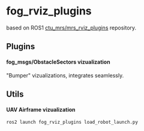 # fog_rviz_plugins

based on ROS1 [ctu_mrs/mrs_rviz_plugins](https://github.com/ctu-mrs/mrs_rviz_plugins) repository.

## Plugins

#### fog_msgs/ObstacleSectors vizualization

"Bumper" vizualizations, integrates seamlessly.

## Utils

#### UAV Airframe vizualization

```bash
ros2 launch fog_rviz_plugins load_robot_launch.py
```
